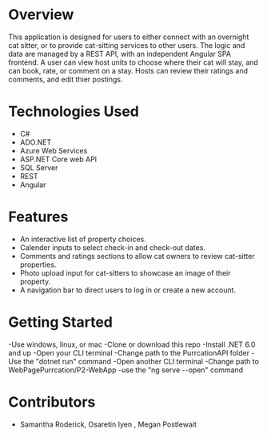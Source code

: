 

# Overview
This application is designed for users to either connect with an overnight cat sitter, or to provide cat-sitting services to other users. The logic and data are managed by a REST API, with an independent Angular SPA frontend. A user can view host units to choose where their cat will stay, and can book, rate, or comment on a stay. Hosts can review their ratings and comments, and edit thier postings.

# Technologies Used
- C#
- ADO.NET
- Azure Web Services
- ASP.NET Core web API
- SQL Server
- REST
- Angular

# Features
- An interactive list of property choices.
- Calender inputs to select check-in and check-out dates.
- Comments and ratings sections to allow cat owners to review cat-sitter properties.
- Photo upload input for cat-sitters to showcase an image of their property.
- A navigation bar to direct users to log in or create a new account.


# Getting Started

-Use windows, linux, or mac
-Clone or download this repo
-Install .NET 6.0 and up
-Open your CLI terminal
-Change path to the PurrcationAPI folder
-Use the "dotnet run" command
-Open another CLI terminal
-Change path to WebPagePurrcation/P2-WebApp
-use the "ng serve --open" command

# Contributors
- Samantha Roderick, Osaretin Iyen , Megan Postlewait
